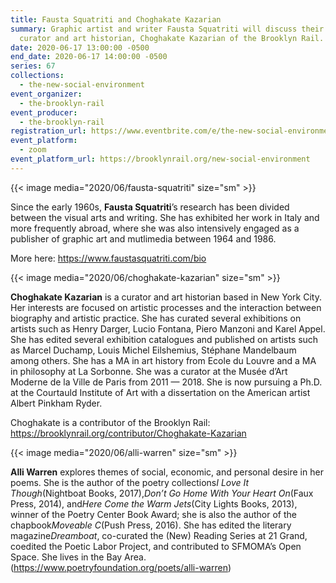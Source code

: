 ```yaml
---
title: Fausta Squatriti and Choghakate Kazarian
summary: Graphic artist and writer Fausta Squatriti will discuss their work with
  curator and art historian, Choghakate Kazarian of the Brooklyn Rail.
date: 2020-06-17 13:00:00 -0500
end_date: 2020-06-17 14:00:00 -0500
series: 67
collections:
  - the-new-social-environment
event_organizer:
  - the-brooklyn-rail
event_producer:
  - the-brooklyn-rail
registration_url: https://www.eventbrite.com/e/the-new-social-environment-67-fausta-squatriti-tickets-109405217952
event_platform:
  - zoom
event_platform_url: https://brooklynrail.org/new-social-environment
---
```

{{< image media="2020/06/fausta-squatriti" size="sm" >}}

Since the early 1960s, **Fausta Squatriti**’s research has been divided between the visual arts and writing. She has exhibited her work in Italy and more frequently abroad, where she was also intensively engaged as a publisher of graphic art and mutlimedia between 1964 and 1986.

More here: <https://www.faustasquatriti.com/bio>

{{< image media="2020/06/choghakate-kazarian" size="sm" >}}

**Choghakate Kazarian** is a curator and art historian based in New York City. Her interests are focused on artistic processes and the interaction between biography and artistic practice. She has curated several exhibitions on artists such as Henry Darger, Lucio Fontana, Piero Manzoni and Karel Appel. She has edited several exhibition catalogues and published on artists such as Marcel Duchamp, Louis Michel Eilshemius, Stéphane Mandelbaum among others. She has a MA in art history from Ecole du Louvre and a MA in philosophy at La Sorbonne. She was a curator at the Musée d’Art Moderne de la Ville de Paris from 2011 — 2018. She is now pursuing a Ph.D. at the Courtauld Institute of Art with a dissertation on the American artist Albert Pinkham Ryder.

Choghakate is a contributor of the Brooklyn Rail: <https://brooklynrail.org/contributor/Choghakate-Kazarian>

{{< image media="2020/06/alli-warren" size="sm" >}}

**Alli Warren** explores themes of social, economic, and personal desire in her poems. She is the author of the poetry collections*I Love It Though*(Nightboat Books, 2017),*Don’t Go Home With Your Heart On*(Faux Press, 2014), and*Here Come the Warm Jets*(City Lights Books, 2013), winner of the Poetry Center Book Award; she is also the author of the chapbook*Moveable C*(Push Press, 2016). She has edited the literary magazine*Dreamboat*, co-curated the (New) Reading Series at 21 Grand, coedited the Poetic Labor Project, and contributed to SFMOMA’s Open Space. She lives in the Bay Area. (<https://www.poetryfoundation.org/poets/alli-warren>)
